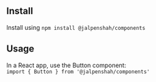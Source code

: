 ## Install

Install using `npm install @jalpenshah/components`

## Usage

In a React app, use the Button component:  
`import { Button } from '@jalpenshah/components'`
